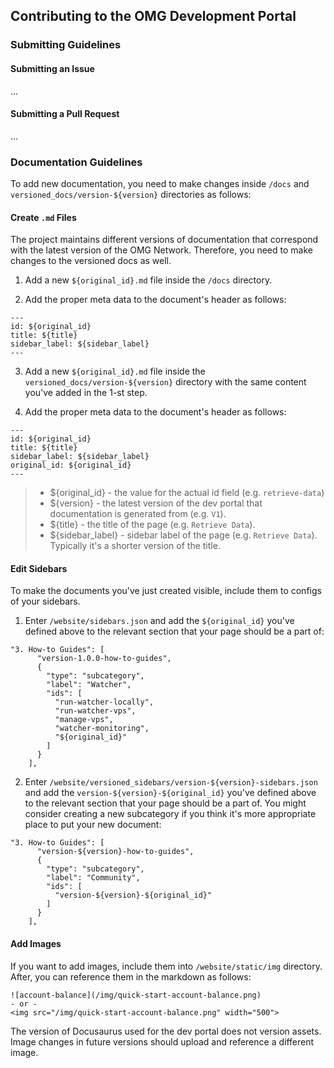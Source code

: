 ## Contributing to the OMG Development Portal

### Submitting Guidelines

#### Submitting an Issue

...

#### Submitting a Pull Request

...

### Documentation Guidelines

To add new documentation, you need to make changes inside `/docs` and `versioned_docs/version-${version}` directories as follows:

#### Create `.md` Files

The project maintains different versions of documentation that correspond with the latest version of the OMG Network. Therefore, you need to make changes to the versioned docs as well.

1. Add a new `${original_id}.md` file inside the `/docs` directory.

2. Add the proper meta data to the document's header as follows:
  
```
---
id: ${original_id}
title: ${title}
sidebar_label: ${sidebar_label}
---
```
3. Add a new `${original_id}.md` file inside the `versioned_docs/version-${version}` directory with the same content you've added in the 1-st step.

4. Add the proper meta data to the document's header as follows:
  
```
---
id: ${original_id}
title: ${title}
sidebar_label: ${sidebar_label}
original_id: ${original_id}
---
```

> - ${original_id} - the value for the actual id field (e.g. `retrieve-data`)
> - ${version} - the latest version of the dev portal that documentation is generated from (e.g. `V1`).
> - ${title} - the title of the page (e.g. `Retrieve Data`).
> - ${sidebar_label} - sidebar label of the page (e.g. `Retrieve Data`). Typically it's a shorter version of the title.

#### Edit Sidebars

To make the documents you've just created visible, include them to configs of your sidebars.

1. Enter `/website/sidebars.json` and add the `${original_id}` you've defined above to the relevant section that your page should be a part of:

```
"3. How-to Guides": [
      "version-1.0.0-how-to-guides",
      {
        "type": "subcategory",
        "label": "Watcher",
        "ids": [
          "run-watcher-locally",
          "run-watcher-vps",
          "manage-vps",
          "watcher-monitoring",
          "${original_id}"
        ]
      }
    ],
```

2. Enter `/website/versioned_sidebars/version-${version}-sidebars.json` and add the `version-${version}-${original_id}` you've defined above to the relevant section that your page should be a part of. You might consider creating a new subcategory if you think it's more appropriate place to put your new document:

```
"3. How-to Guides": [
      "version-${version}-how-to-guides",
      {
        "type": "subcategory",
        "label": "Community",
        "ids": [
          "version-${version}-${original_id}"
        ]
      }
    ],
```

#### Add Images

If you want to add images, include them into `/website/static/img` directory. After, you can reference them in the markdown as follows:

```
![account-balance](/img/quick-start-account-balance.png)
- or -
<img src="/img/quick-start-account-balance.png" width="500">
```

The version of Docusaurus used for the dev portal does not version assets. Image changes in future versions should upload and reference a different image.
